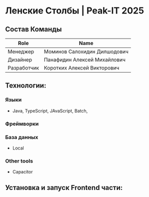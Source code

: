 # Ленские Столбы | Peak-IT 2025

## Состав Команды
|Role           |Name                       |
|---------------|---------------------------|
|Менеджер       |Моминов Салохидин Дилшодович         |
|Дизайнер  |Панафидин Алексей Михайлович         |
|Разработчик | Коротких Алексей Викторович |

## Технологии:
### Языки
- Java, TypeScript, JAvaScript, Batch,

### Фреймворки


### База данных
- Local

### Other tools
 - Capacitor

## Установка и запуск Frontend части:
